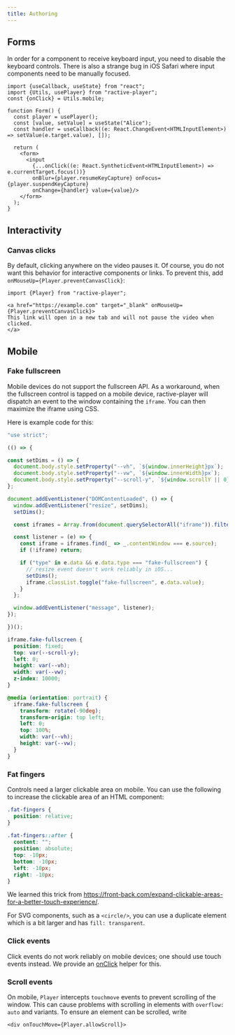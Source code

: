 ```yaml
---
title: Authoring
---
```


## Forms
In order for a component to receive keyboard input, you need to disable the keyboard controls. There is also a strange bug in iOS Safari where input components need to be manually focused.

```tsx
import {useCallback, useState} from "react";
import {Utils, usePlayer} from "ractive-player";
const {onClick} = Utils.mobile;

function Form() {
  const player = usePlayer();
  const [value, setValue] = useState("Alice");
  const handler = useCallback((e: React.ChangeEvent<HTMLInputElement>) => setValue(e.target.value), []);

  return (
    <form>
      <input
        {...onClick((e: React.SyntheticEvent<HTMLInputElement>) => e.currentTarget.focus())}
        onBlur={player.resumeKeyCapture} onFocus={player.suspendKeyCapture}
        onChange={handler} value={value}/>
    </form>
  );
}
```

## Interactivity

### Canvas clicks

By default, clicking anywhere on the video pauses it. Of course, you do not want this behavior for interactive components or links. To prevent this, add `onMouseUp={Player.preventCanvasClick}`:

```tsx
import {Player} from "ractive-player";

<a href="https://example.com" target="_blank" onMouseUp={Player.preventCanvasClick}>
This link will open in a new tab and will not pause the video when clicked.
</a>
```

<!-- ### Dragging

```tsx
import {Utils} from "ractive-player";
const {dragHelperReact} = Utils.interactivity;
```-->

## Mobile

### Fake fullscreen

Mobile devices do not support the fullscreen API. As a workaround, when the fullscreen control is tapped on a mobile device, ractive-player will dispatch an event to the window containing the `iframe`. You can then maximize the iframe using CSS.

Here is example code for this:

```typescript
"use strict";

(() => {

const setDims = () => {
  document.body.style.setProperty("--vh", `${window.innerHeight}px`);
  document.body.style.setProperty("--vw", `${window.innerWidth}px`);
  document.body.style.setProperty("--scroll-y", `${window.scrollY || 0}px`);
};

document.addEventListener("DOMContentLoaded", () => {
  window.addEventListener("resize", setDims);
  setDims();

  const iframes = Array.from(document.querySelectorAll("iframe")).filter(_ => _.allowFullscreen && !document.fullscreenEnabled);

  const listener = (e) => {
    const iframe = iframes.find(_ => _.contentWindow === e.source);
    if (!iframe) return;

    if ("type" in e.data && e.data.type === "fake-fullscreen") {
      // resize event doesn't work reliably in iOS...
      setDims();
      iframe.classList.toggle("fake-fullscreen", e.data.value);
    }
  };

  window.addEventListener("message", listener);
});

})();
```

```css
iframe.fake-fullscreen {
  position: fixed;
  top: var(--scroll-y);
  left: 0;
  height: var(--vh);
  width: var(--vw);
  z-index: 10000;
}

@media (orientation: portrait) {
  iframe.fake-fullscreen {
    transform: rotate(-90deg);
    transform-origin: top left;
    left: 0;
    top: 100%;
    width: var(--vh);
    height: var(--vw);
  }
}
```

### Fat fingers

Controls need a larger clickable area on mobile. You can use the following to increase the clickable area of an HTML component:

```css
.fat-fingers {
  position: relative;
}
    
.fat-fingers::after {
  content: "";
  position: absolute;
  top: -10px;
  bottom: -10px;
  left: -10px;
  right: -10px;
}
```

We learned this trick from <a href="https://front-back.com/expand-clickable-areas-for-a-better-touch-experience/">https://front-back.com/expand-clickable-areas-for-a-better-touch-experience/</a>.

For SVG components, such as a `<circle/>`, you can use a duplicate element which is a bit larger and has `fill: transparent`.

### Click events

Click events do not work reliably on mobile devices; one should use touch events instead. We provide an <a href="/docs/reference/Utils#mobile.onClick">onClick</a> helper for this.

### Scroll events

<p>On mobile, <code>Player</code> intercepts <code>touchmove</code> events to prevent scrolling of the window. This can cause problems with scrolling in elements with <code class="language-css">overflow: auto</code> and variants. To ensure an element can be scrolled, write</p>

```tsx
<div onTouchMove={Player.allowScroll}>
```
